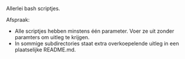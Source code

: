 Allerlei bash scriptjes.

Afspraak:
- Alle scriptjes hebben minstens één parameter. Voer ze uit zonder paramters om uitleg te krijgen.
- In sommige subdirectories staat extra overkoepelende uitleg in een plaatselijke README.md.

